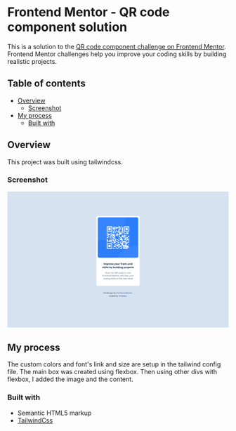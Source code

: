 # Frontend Mentor - QR code component solution

This is a solution to the [QR code component challenge on Frontend Mentor](https://www.frontendmentor.io/challenges/qr-code-component-iux_sIO_H). Frontend Mentor challenges help you improve your coding skills by building realistic projects.

## Table of contents

- [Overview](#overview)
  - [Screenshot](#screenshot)
- [My process](#my-process)
  - [Built with](#built-with)

## Overview

This project was built using tailwindcss.

### Screenshot

![](./screenshot.png)

## My process

The custom colors and font's link and size are setup in the tailwind config file.
The main box was created using flexbox. Then using other divs with flexbox, I added the image and the content.

### Built with

- Semantic HTML5 markup
- [TailwindCss](https://tailwindcss.com/)
